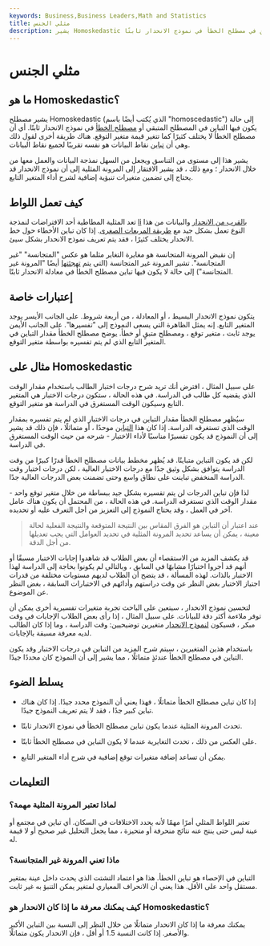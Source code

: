 ```yaml
---
keywords: Business,Business Leaders,Math and Statistics
title: مثلي الجنس
description: يشير Homoskedastic إلى حالة يكون فيها التباين في مصطلح الخطأ في نموذج الانحدار ثابتًا.
---
```


# مثلي الجنس
## ما هو Homoskedastic؟

يشير مصطلح Homoskedastic (الذي يُكتب أيضًا باسم "homoscedastic") إلى حالة يكون فيها التباين في المصطلح المتبقي أو [مصطلح الخطأ](/errorterm) في نموذج الانحدار ثابتًا. أي أن مصطلح الخطأ لا يختلف كثيرًا كما تتغير قيمة متغير التوقع. هناك طريقة أخرى لقول ذلك وهي أن [تباين](/variance) نقاط البيانات هو نفسه تقريبًا لجميع نقاط البيانات.

يشير هذا إلى مستوى من التناسق ويجعل من السهل نمذجة البيانات والعمل معها من خلال الانحدار ؛ ومع ذلك ، قد يشير الافتقار إلى المرونة المثلية إلى أن نموذج الانحدار قد يحتاج إلى تضمين متغيرات تنبؤية إضافية لشرح أداء المتغير التابع.

## كيف تعمل اللواط

تعد المثلية المطاطية أحد الافتراضات لنمذجة [li](/mlr) [بالقرب من الانحدار](/mlr) والبيانات من هذا النوع تعمل بشكل جيد مع [طريقة المربعات الصغرى](/least-squares-method). إذا كان تباين الأخطاء حول خط الانحدار يختلف كثيرًا ، فقد يتم تعريف نموذج الانحدار بشكل سيئ.

إن نقيض المرونة المتجانسة هو مغايرة التغاير مثلما هو عكس "المتجانسة" "غير المتجانسة". تشير المرونة غير المتجانسة (التي يتم [تهجئتها](/heteroskedasticity) أيضًا "المرونة غير المتجانسة") إلى حالة لا يكون فيها تباين مصطلح الخطأ في معادلة الانحدار ثابتًا.

## إعتبارات خاصة

يتكون نموذج الانحدار البسيط ، أو المعادلة ، من أربعة شروط. على الجانب الأيسر يوجد المتغير التابع. إنه يمثل الظاهرة التي يسعى النموذج إلى "تفسيرها". على الجانب الأيمن يوجد ثابت ، متغير توقع ، ومصطلح متبقٍ أو خطأ. يوضح مصطلح الخطأ مقدار التباين في المتغير التابع الذي لم يتم تفسيره بواسطة متغير التوقع.

## مثال على Homoskedastic

على سبيل المثال ، افترض أنك تريد شرح درجات اختبار الطالب باستخدام مقدار الوقت الذي يقضيه كل طالب في الدراسة. في هذه الحالة ، ستكون درجات الاختبار هي المتغير التابع وسيكون الوقت المستغرق في الدراسة هو متغير التوقع.

سيُظهر مصطلح الخطأ مقدار التباين في درجات الاختبار الذي لم يتم تفسيره بمقدار الوقت الذي تستغرقه الدراسة. إذا كان هذا [التباين](/variance) موحدًا ، أو متماثلًا ، فإن ذلك قد يشير إلى أن النموذج قد يكون تفسيرًا مناسبًا لأداء الاختبار - شرحه من حيث الوقت المستغرق في الدراسة.

لكن قد يكون التباين متباينًا. قد يُظهر مخطط بيانات مصطلح الخطأ قدرًا كبيرًا من وقت الدراسة يتوافق بشكل وثيق جدًا مع درجات الاختبار العالية ، لكن درجات اختبار وقت الدراسة المنخفض تباينت على نطاق واسع وحتى تضمنت بعض الدرجات العالية جدًا.

لذا فإن تباين الدرجات لن يتم تفسيره بشكل جيد ببساطة من خلال متغير توقع واحد - مقدار الوقت الذي تستغرقه الدراسة. في هذه الحالة ، من المحتمل أن يكون هناك عامل آخر في العمل ، وقد يحتاج النموذج إلى التعزيز من أجل التعرف عليه أو تحديده.

> عند اعتبار أن التباين هو الفرق المقاس بين النتيجة المتوقعة والنتيجة الفعلية لحالة معينة ، يمكن أن يساعد تحديد المرونة المثلية في تحديد العوامل التي يجب تعديلها من أجل الدقة.

>

قد يكشف المزيد من الاستقصاء أن بعض الطلاب قد شاهدوا إجابات الاختبار مسبقًا أو أنهم قد أجروا اختبارًا مشابهًا في السابق ، وبالتالي لم يكونوا بحاجة إلى الدراسة لهذا الاختبار بالذات. لهذه المسألة ، قد يتضح أن الطلاب لديهم مستويات مختلفة من قدرات اجتياز الاختبار بغض النظر عن وقت دراستهم وأدائهم في الاختبارات السابقة ، بغض النظر عن الموضوع.

لتحسين نموذج الانحدار ، سيتعين على الباحث تجربة متغيرات تفسيرية أخرى يمكن أن توفر ملاءمة أكثر دقة للبيانات. على سبيل المثال ، إذا رأى بعض الطلاب الإجابات في وقت مبكر ، فسيكون [لنموذج الانحدار](/regression) متغيرين توضيحيين: وقت الدراسة ، وما إذا كان الطالب لديه معرفة مسبقة بالإجابات.

باستخدام هذين المتغيرين ، سيتم شرح المزيد من التباين في درجات الاختبار وقد يكون التباين في مصطلح الخطأ عندئذٍ متماثلًا ، مما يشير إلى أن النموذج كان محددًا جيدًا.

## يسلط الضوء

- إذا كان تباين مصطلح الخطأ متماثلًا ، فهذا يعني أن النموذج محدد جيدًا. إذا كان هناك تباين كبير جدًا ، فقد لا يتم تعريف النموذج جيدًا.

- تحدث المرونة المثلية عندما يكون تباين مصطلح الخطأ في نموذج الانحدار ثابتًا.

- على العكس من ذلك ، تحدث التغايرية عندما لا يكون التباين في مصطلح الخطأ ثابتًا.

- يمكن أن تساعد إضافة متغيرات توقع إضافية في شرح أداء المتغير التابع.

## التعليمات

### لماذا تعتبر المرونة المثلية مهمة؟

تعتبر اللواط المثلي أمرًا مهمًا لأنه يحدد الاختلافات في السكان. أي تباين في مجتمع أو عينة ليس حتى ينتج عنه نتائج منحرفة أو متحيزة ، مما يجعل التحليل غير صحيح أو لا قيمة له.

### ماذا تعني المرونة غير المتجانسة؟

التباين في الإحصاء هو تباين الخطأ. هذا هو اعتماد التشتت الذي يحدث داخل عينة بمتغير مستقل واحد على الأقل. هذا يعني أن الانحراف المعياري لمتغير يمكن التنبؤ به غير ثابت.

### كيف يمكنك معرفة ما إذا كان الانحدار هو Homoskedastic؟

يمكنك معرفة ما إذا كان الانحدار متماثلًا من خلال النظر إلى النسبة بين التباين الأكبر والأصغر. إذا كانت النسبة 1.5 أو أقل ، فإن الانحدار يكون متماثلًا.

